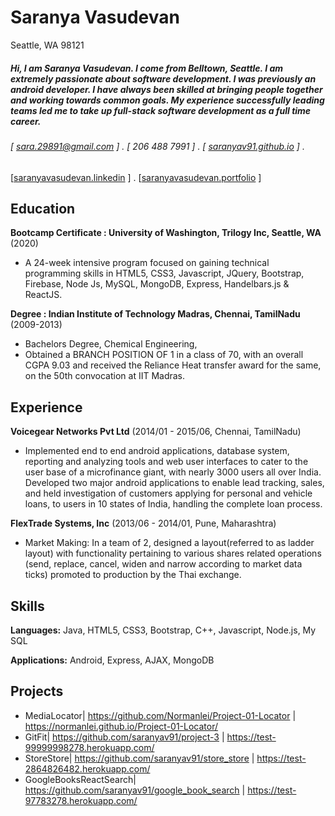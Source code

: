 Saranya Vasudevan
======
Seattle, WA 98121
##### Hi, I am Saranya Vasudevan. I come from Belltown, Seattle. I am extremely passionate about software development. I was previously an android developer. I have always been skilled at bringing people together and working towards common goals. My experience successfully leading teams led me to take up full-stack software development as a full time career. 
######  [ sara.29891@gmail.com ] . [ 206  488  7991 ] . [ [saranyav91.github.io](https://github.com/saranyav91) ] .

[[saranyavasudevan.linkedin](https://www.linkedin.com/in/saranyavasudevan/) ] .  [[saranyavasudevan.portfolio](https://saranyav91.github.io/updated_portfolio/) ]


Education
---------
**Bootcamp Certificate : University of Washington, Trilogy Inc, Seattle, WA**  (2020)

- A 24-week intensive program focused on gaining technical programming skills in HTML5, CSS3, Javascript, JQuery, Bootstrap, Firebase, Node Js, MySQL, MongoDB, Express, Handelbars.js & ReactJS.

**Degree : Indian Institute of Technology Madras, Chennai, TamilNadu** (2009-2013)

- Bachelors Degree, Chemical Engineering,
- Obtained a BRANCH POSITION OF 1 in a class of 70, with an overall CGPA 9.03 and received the Reliance Heat transfer award for the same, on the 50th convocation at IIT Madras.  



Experience
---------
**Voicegear Networks Pvt Ltd** (2014/01 - 2015/06, Chennai, TamilNadu)

- Implemented end to end android applications, database system, reporting and analyzing tools and web user interfaces to cater to the user base of a microfinance giant, with nearly 3000 users all over India. Developed two major android applications to enable lead tracking, sales, and held investigation of customers applying for personal and vehicle loans, to users in 10 states of India, handling the complete loan process.

**FlexTrade Systems, Inc** (2013/06 - 2014/01, Pune, Maharashtra)

- Market Making: In a team of 2, designed a layout(referred to as ladder layout) with functionality pertaining to various shares related operations (send, replace, cancel, widen and narrow according to market data ticks) promoted to production by the Thai exchange.

Skills
------
**Languages:** Java, HTML5, CSS3, Bootstrap, C++, Javascript, Node.js, My SQL

**Applications:** Android, Express, AJAX, MongoDB

Projects
--------
- MediaLocator| https://github.com/Normanlei/Project-01-Locator | https://normanlei.github.io/Project-01-Locator/
- GitFit| https://github.com/saranyav91/project-3 | https://test-99999998278.herokuapp.com/
- StoreStore| https://github.com/saranyav91/store_store | https://test-2864826482.herokuapp.com/
- GoogleBooksReactSearch| https://github.com/saranyav91/google_book_search | https://test-97783278.herokuapp.com/